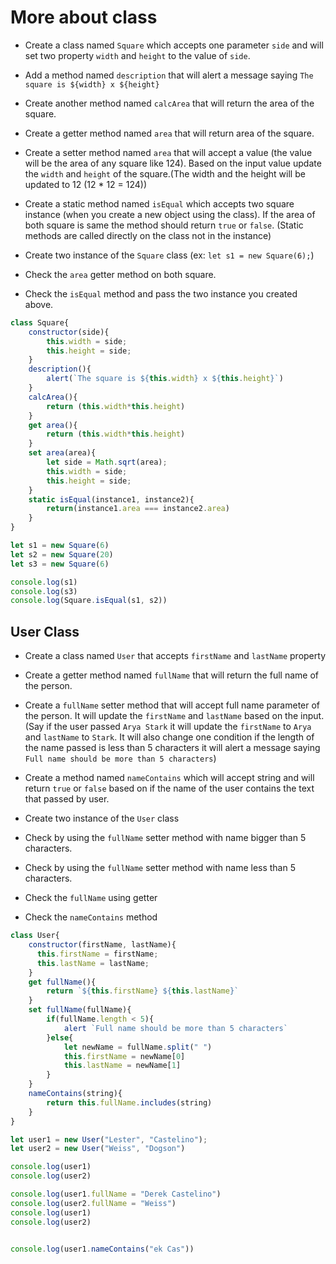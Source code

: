 # More about class

- Create a class named `Square` which accepts one parameter `side` and will set two property `width` and `height` to the value of `side`.


- Add a method named `description` that will alert a message saying `The square is ${width} x ${height}`

- Create another method named `calcArea` that will return the area of the square.

- Create a getter method named `area` that will return area of the square.

- Create a setter method named `area` that will accept a value (the value will be the area of any square like 124). Based on the input value update the `width` and `height` of the square.(The width and the height will be updated to 12 (12 \* 12 = 124))

- Create a static method named `isEqual` which accepts two square instance (when you create a new object using the class). If the area of both square is same the method should return `true` or `false`. (Static methods are called directly on the class not in the instance)

- Create two instance of the `Square` class (ex: `let s1 = new Square(6);`)

- Check the `area` getter method on both square.

- Check the `isEqual` method and pass the two instance you created above.

```js
class Square{
    constructor(side){
        this.width = side;
        this.height = side;
    }
    description(){
        alert(`The square is ${this.width} x ${this.height}`)
    }
    calcArea(){
        return (this.width*this.height)
    }
    get area(){
        return (this.width*this.height)
    }
    set area(area){
        let side = Math.sqrt(area);
        this.width = side;
        this.height = side;
    }
    static isEqual(instance1, instance2){
        return(instance1.area === instance2.area)
    }
}

let s1 = new Square(6)
let s2 = new Square(20)
let s3 = new Square(6)

console.log(s1)
console.log(s3)
console.log(Square.isEqual(s1, s2))

```

## User Class

- Create a class named `User` that accepts `firstName` and `lastName` property

- Create a getter method named `fullName` that will return the full name of the person.

- Create a `fullName` setter method that will accept full name parameter of the person. It will update the `firstName` and `lastName` based on the input. (Say if the user passed `Arya Stark` it will update the `firstName` to `Arya` and `lastName` to `Stark`. It will also change one condition if the length of the name passed is less than 5 characters it will alert a message saying `Full name should be more than 5 characters`)

- Create a method named `nameContains` which will accept string and will return `true` or `false` based on if the name of the user contains the text that passed by user.

- Create two instance of the `User` class

- Check by using the `fullName` setter method with name bigger than 5 characters.

- Check by using the `fullName` setter method with name less than 5 characters.

- Check the `fullName` using getter

- Check the `nameContains` method

```js
class User{
    constructor(firstName, lastName){
      this.firstName = firstName;
      this.lastName = lastName;
    }
    get fullName(){
        return `${this.firstName} ${this.lastName}`
    }
    set fullName(fullName){
        if(fullName.length < 5){
            alert `Full name should be more than 5 characters`
        }else{
            let newName = fullName.split(" ")
            this.firstName = newName[0]
            this.lastName = newName[1]
        }
    }
    nameContains(string){
        return this.fullName.includes(string)
    }
}

let user1 = new User("Lester", "Castelino");
let user2 = new User("Weiss", "Dogson")

console.log(user1)
console.log(user2)

console.log(user1.fullName = "Derek Castelino")
console.log(user2.fullName = "Weiss")
console.log(user1)
console.log(user2)


console.log(user1.nameContains("ek Cas"))
```

